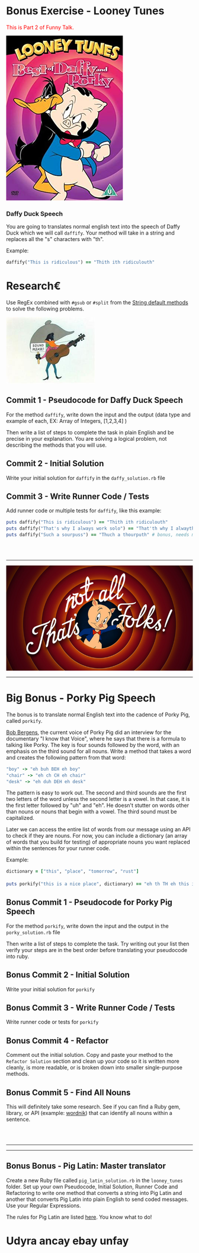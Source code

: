 # Bonus Exercise - Looney Tunes</span>

<span style="color: red;">This is Part 2 of Funny Talk.</span>

![daffy and porky](resources/daffy_and_porky.jpg)

### Daffy Duck Speech

You are going to translates normal english text into the speech of Daffy Duck which we will call `daffify`.  Your method will take in a string and replaces all the "s" characters with "th".

Example:

```ruby
daffify("This is ridiculous") == "Thith ith ridiculouth"
```

# Research€

Use RegEx combined with `#gsub` or `#split` from the [String default methods](https://ruby-doc.org/core-2.4.0/String.html) to solve the following problems.


![Duck Amuck Sound Please](resources/duck_amuck.jpg)

## Commit 1 - Pseudocode for Daffy Duck Speech

For the method `daffify`, write down the input and the output (data type and example of each, EX: Array of Integers, [1,2,3,4] ) 

Then write a list of steps to complete the task in plain English and be precise in your explanation. You are solving a logical problem, not describing the methods that you will use.

## Commit 2 - Initial Solution

Write your initial solution for `daffify` in the `daffy_solution.rb` file

## Commit 3 - Write Runner Code / Tests

Add runner code or multiple tests for `daffify`, like this example:

```ruby
puts daffify("This is ridiculous") == "Thith ith ridiculouth"
puts daffify("That's why I always work solo") == "That'th why I alwayth work tholo"
puts daffify("Such a sourpuss") == "Thuch a thourputh" # bonus, needs more logic
```

<div style="margin: 60px;"></div>

***

![That's not all, Folks](resources/thats_not_all_folks.png)


***


# Big Bonus - Porky Pig Speech

The bonus is to translate normal English text into the cadence of Porky Pig, called `porkify`.

[Bob Bergens](https://www.youtube.com/watch?v=lXC_j5QB6v8), the current voice of Porky Pig did an interview for the documentary "I know that Voice", where he says that there is a formula to talking like Porky. The key is four sounds followed by the word, with an emphasis on the third sound for all nouns. Write a method that takes a word and creates the following pattern from that word:

```ruby
"boy" -> "eh buh BEH eh boy"
"chair" -> "eh ch CH eh chair"
"desk" -> "eh duh DEH eh desk"
```

The pattern is easy to work out. The second and third sounds are the first two letters of the word unless the second letter is a vowel. In that case, it is the first letter followed by "uh" and "eh". He doesn't stutter on words other than nouns or nouns that begin with a vowel. The third sound must be capitalized.

Later we can access the entire list of words from our message using an API to check if they are nouns. For now, you can include a dictionary (an array of words that you build for testing) of appropriate nouns you want replaced within the sentences for your runner code.

Example:

```ruby
dictionary = ["this", "place", "tomorrow", "rust"]

puts porkify("this is a nice place", dictionary) == "eh th TH eh this is a nice eh pl PL eh place."
```

## Bonus Commit 1 - Pseudocode for Porky Pig Speech

For the method `porkify`, write down the input and the output in the `porky_solution.rb` file

Then write a list of steps to complete the task. Try writing out your list then verify your steps are in the best order before translating your pseudocode into ruby.

## Bonus Commit 2 - Initial Solution

Write your initial solution for `porkify`

## Bonus Commit 3 - Write Runner Code / Tests

Write runner code or tests for `porkify`

## Bonus Commit 4 - Refactor

Comment out the initial solution. Copy and paste your method to the `Refactor Solution` section and clean up your code so it is written more cleanly, is more readable, or is broken down into smaller single-purpose methods.

## Bonus Commit 5 - Find All Nouns

This will definitely take some research. See if you can find a Ruby gem, library, or API (example: [wordnik](https://developer.wordnik.com/docs#!/word/getDefinitions)) that can identify all nouns within a sentence.

<div style="margin: 60px;"></div>

***
***

## Bonus Bonus - Pig Latin: Master translator

Create a new Ruby file called `pig_latin_solution.rb` in the `looney_tunes` folder. Set up your own Pseudocode, Initial Solution, Runner Code and Refactoring to write one method that converts a string into Pig Latin and another that converts Pig Latin into plain English to send coded messages. Use your Regular Expressions.

The rules for Pig Latin are listed [here](http://en.wikipedia.org/wiki/Pig_Latin). You know what to do!

# Udyra ancay ebay unfay

